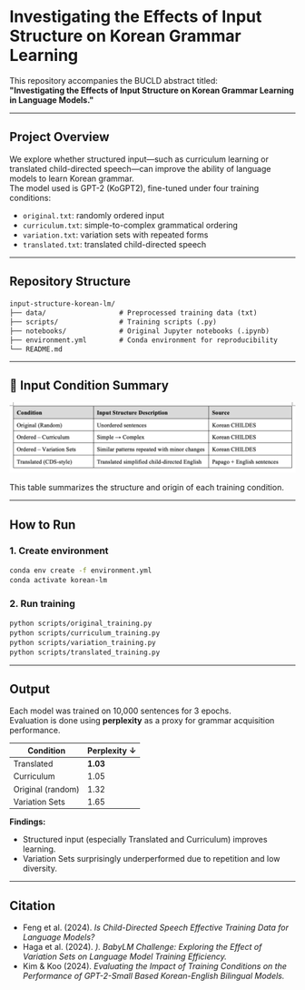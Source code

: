 # Investigating the Effects of Input Structure on Korean Grammar Learning

This repository accompanies the BUCLD abstract titled:  
**"Investigating the Effects of Input Structure on Korean Grammar Learning in Language Models."**

---

## Project Overview

We explore whether structured input—such as curriculum learning or translated child-directed speech—can improve the ability of language models to learn Korean grammar.  
The model used is GPT-2 (KoGPT2), fine-tuned under four training conditions:

- `original.txt`: randomly ordered input
- `curriculum.txt`: simple-to-complex grammatical ordering
- `variation.txt`: variation sets with repeated forms
- `translated.txt`: translated child-directed speech

---

## Repository Structure

```
input-structure-korean-lm/
├── data/                  # Preprocessed training data (txt)
├── scripts/               # Training scripts (.py)
├── notebooks/             # Original Jupyter notebooks (.ipynb)
├── environment.yml        # Conda environment for reproducibility
└── README.md
```

---

## 🧾 Input Condition Summary

![Input Condition Table](figures/input_conditions_table.png)

This table summarizes the structure and origin of each training condition.

---

## How to Run

### 1. Create environment
```bash
conda env create -f environment.yml
conda activate korean-lm
```

### 2. Run training
```bash
python scripts/original_training.py
python scripts/curriculum_training.py
python scripts/variation_training.py
python scripts/translated_training.py
```

---

## Output
Each model was trained on 10,000 sentences for 3 epochs.  
Evaluation is done using **perplexity** as a proxy for grammar acquisition performance.

| Condition        | Perplexity ↓ |
|------------------|--------------|
| Translated       | **1.03**     |
| Curriculum       | 1.05         |
| Original (random)| 1.32         |
| Variation Sets   | 1.65         |

**Findings:**  
- Structured input (especially Translated and Curriculum) improves learning.
- Variation Sets surprisingly underperformed due to repetition and low diversity.

---

## Citation

- Feng et al. (2024). *Is Child-Directed Speech Effective Training Data for Language Models?*
- Haga et al. (2024). *). BabyLM Challenge: Exploring the Effect of Variation Sets on Language Model Training Efficiency.*
- Kim & Koo (2024). *Evaluating the Impact of Training Conditions on the Performance of GPT-2-Small Based Korean-English Bilingual Models.*
